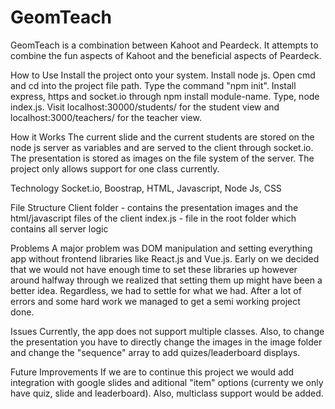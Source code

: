 # GeomTeach
GeomTeach is a combination between Kahoot and Peardeck. It attempts to combine the fun aspects of Kahoot and the beneficial aspects of Peardeck. 

How to Use
Install the project onto your system. Install node js. Open cmd and cd into the project file path. Type the command "npm init". Install express, https and socket.io through npm install module-name. Type, node index.js. Visit localhost:30000/students/ for the student view and localhost:3000/teachers/ for the teacher view. 

How it Works
The current slide and the current students are stored on the node js server as variables and are served to the client through socket.io. The presentation is stored as images on the file system of the server. The project only allows support for one class currently.

Technology
Socket.io, Boostrap, HTML, Javascript, Node Js, CSS

File Structure
Client folder - contains the presentation images and the html/javascript files of the client
index.js - file in the root folder which contains all server logic

Problems
A major problem was DOM manipulation and setting everything app without frontend libraries like React.js and Vue.js. Early on we decided that we would not have enough time to set these libraries up however around halfway through we realized that setting them up might have been a better idea. Regardless, we had to settle for what we had. After a lot of errors and some hard work we managed to get a semi working project done. 

Issues
Currently, the app does not support multiple classes. Also, to change the presentation you have to directly change the images in the image folder and change the "sequence" array to add quizes/leaderboard displays.

Future Improvements
If we are to continue this project we would add integration with google slides and aditional "item" options (currenty we only have quiz, slide and leaderboard). Also, multiclass support would be added.
